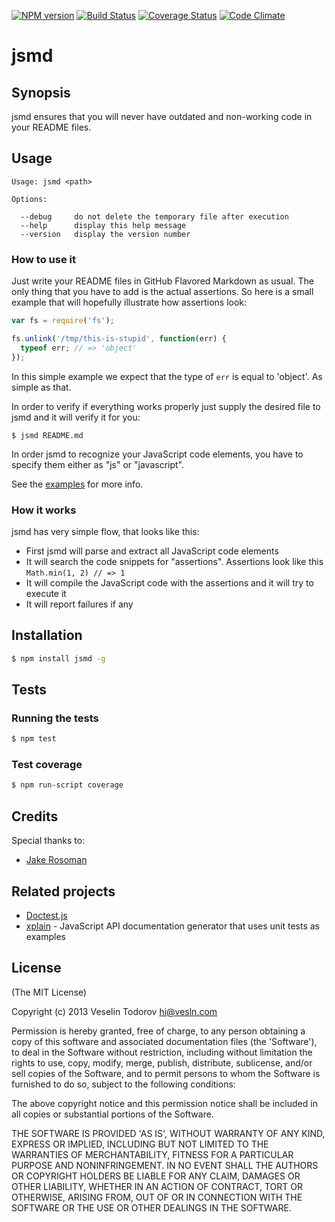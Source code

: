 [![NPM version](https://badge.fury.io/js/jsmd.png)](http://badge.fury.io/js/jsmd)
[![Build Status](https://secure.travis-ci.org/vesln/jsmd.png)](http://travis-ci.org/vesln/jsmd)
[![Coverage Status](https://coveralls.io/repos/vesln/jsmd/badge.png?branch=master)](https://coveralls.io/r/vesln/jsmd?branch=master)
[![Code Climate](https://codeclimate.com/github/vesln/jsmd.png)](https://codeclimate.com/github/vesln/jsmd)

# jsmd

## Synopsis

jsmd ensures that you will never have outdated and non-working code in your
README files.

## Usage

```
Usage: jsmd <path>

Options:

  --debug     do not delete the temporary file after execution
  --help      display this help message
  --version   display the version number
```

### How to use it

Just write your README files in GitHub Flavored Markdown as usual. The only thing that you have
to add is the actual assertions. So here is a small example that will hopefully
illustrate how assertions look:

```js
var fs = require('fs');

fs.unlink('/tmp/this-is-stupid', function(err) {
  typeof err; // => 'object'
});
```

In this simple example we expect that the type of `err` is equal to 'object'.
As simple as that.

In order to verify if everything works properly just supply the desired file to
jsmd and it will verify it for you:

```
$ jsmd README.md
```

In order jsmd to recognize your JavaScript code elements, you have to specify
them either as "js" or "javascript".

See the [examples](https://github.com/vesln/jsmd/tree/master/examples) for more
info.

### How it works

jsmd has very simple flow, that looks like this:

* First jsmd will parse and extract all JavaScript code elements
* It will search the code snippets for "assertions". Assertions look like
  this `Math.min(1, 2) // => 1`
* It will compile the JavaScript code with the assertions and it will try to
  execute it
* It will report failures if any

## Installation

```bash
$ npm install jsmd -g
```

## Tests

### Running the tests

```bash
$ npm test
```

### Test coverage

```bash
$ npm run-script coverage
```

## Credits

Special thanks to:

* [Jake Rosoman](https://github.com/jkroso)

## Related projects

* [Doctest.js](http://doctestjs.org/)
* [xplain](https://github.com/bahmutov/xplain) - JavaScript API documentation generator that uses unit tests as examples

## License

(The MIT License)

Copyright (c) 2013 Veselin Todorov <hi@vesln.com>

Permission is hereby granted, free of charge, to any person obtaining
a copy of this software and associated documentation files (the
'Software'), to deal in the Software without restriction, including
without limitation the rights to use, copy, modify, merge, publish,
distribute, sublicense, and/or sell copies of the Software, and to
permit persons to whom the Software is furnished to do so, subject to
the following conditions:

The above copyright notice and this permission notice shall be
included in all copies or substantial portions of the Software.

THE SOFTWARE IS PROVIDED 'AS IS', WITHOUT WARRANTY OF ANY KIND,
EXPRESS OR IMPLIED, INCLUDING BUT NOT LIMITED TO THE WARRANTIES OF
MERCHANTABILITY, FITNESS FOR A PARTICULAR PURPOSE AND NONINFRINGEMENT.
IN NO EVENT SHALL THE AUTHORS OR COPYRIGHT HOLDERS BE LIABLE FOR ANY
CLAIM, DAMAGES OR OTHER LIABILITY, WHETHER IN AN ACTION OF CONTRACT,
TORT OR OTHERWISE, ARISING FROM, OUT OF OR IN CONNECTION WITH THE
SOFTWARE OR THE USE OR OTHER DEALINGS IN THE SOFTWARE.
